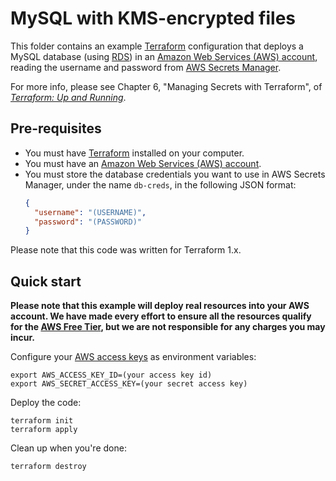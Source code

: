 # MySQL with KMS-encrypted files

This folder contains an example [Terraform](https://www.terraform.io/) configuration that deploys a MySQL database
(using [RDS](https://aws.amazon.com/rds/)) in an [Amazon Web Services (AWS) account](http://aws.amazon.com/), reading
the username and password from [AWS Secrets Manager](https://aws.amazon.com/secrets-manager/).

For more info, please see Chapter 6, "Managing Secrets with Terraform", of
_[Terraform: Up and Running](http://www.terraformupandrunning.com)_.

## Pre-requisites

- You must have [Terraform](https://www.terraform.io/) installed on your computer.
- You must have an [Amazon Web Services (AWS) account](http://aws.amazon.com/).
- You must store the database credentials you want to use in AWS Secrets Manager, under the name `db-creds`, in the
  following JSON format:
  ```json
  {
    "username": "(USERNAME)",
    "password": "(PASSWORD)"
  }
  ```

Please note that this code was written for Terraform 1.x.

## Quick start

**Please note that this example will deploy real resources into your AWS account. We have made every effort to ensure
all the resources qualify for the [AWS Free Tier](https://aws.amazon.com/free/), but we are not responsible for any
charges you may incur.**

Configure your [AWS access
keys](http://docs.aws.amazon.com/general/latest/gr/aws-sec-cred-types.html#access-keys-and-secret-access-keys) as
environment variables:

```
export AWS_ACCESS_KEY_ID=(your access key id)
export AWS_SECRET_ACCESS_KEY=(your secret access key)
```

Deploy the code:

```
terraform init
terraform apply
```

Clean up when you're done:

```
terraform destroy
```
